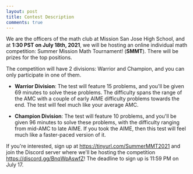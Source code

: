 ```yaml
---
layout: post
title: Contest Description
comments: true
---
```


We are the officers of the math club at Mission San Jose High School, and at **1:30 PST on July 18th, 2021**, we will be hosting an online individual math competition: Summer Mission Math Tournament! (**SMMT**). There will be prizes for the top positions.

The competition will have 2 divisions: Warrior and Champion, and you can only participate in one of them.

- **Warrior Division**: The test will feature 15 problems, and you'll be given 69 minutes to solve these problems. The difficulty spans the range of the AMC with a couple of early AIME difficulty problems towards the end. The test will feel much like your average AMC.

- **Champion Division**: The test will feature 10 problems, and you'll be given 96  minutes to solve these problems, with the difficulty ranging from mid-AMC to late AIME. If you took the AIME, then this test will feel much like a faster-paced version of it.

If you're interested, sign up at https://tinyurl.com/SummerMMT2021 and join the Discord server where we'll be hosting the competition https://discord.gg/BnqWpAswfZ! The deadline to sign up is 11:59 PM on July 17.
